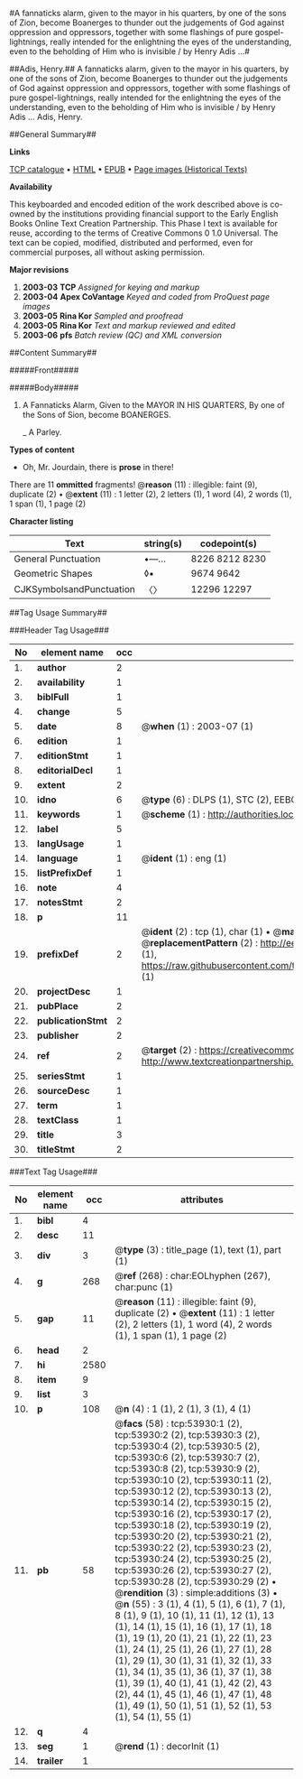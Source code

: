 #A fannaticks alarm, given to the mayor in his quarters, by one of the sons of Zion, become Boanerges to thunder out the judgements of God against oppression and oppressors, together with some flashings of pure gospel-lightnings, really intended for the enlightning the eyes of the understanding, even to the beholding of Him who is invisible / by Henry Adis ...#

##Adis, Henry.##
A fannaticks alarm, given to the mayor in his quarters, by one of the sons of Zion, become Boanerges to thunder out the judgements of God against oppression and oppressors, together with some flashings of pure gospel-lightnings, really intended for the enlightning the eyes of the understanding, even to the beholding of Him who is invisible / by Henry Adis ...
Adis, Henry.

##General Summary##

**Links**

[TCP catalogue](http://www.ota.ox.ac.uk/tcp/)  • 
[HTML](http://tei.it.ox.ac.uk/tcp/Texts-HTML/free/A26/A26411.html)  • 
[EPUB](http://tei.it.ox.ac.uk/tcp/Texts-EPUB/free/A26/A26411.epub) • 
[Page images (Historical Texts)](https://data.historicaltexts.jisc.ac.uk/view?pubId=eebo-12093293e&pageId=eebo-12093293e-53930-1)

**Availability**

This keyboarded and encoded edition of the
	       work described above is co-owned by the institutions
	       providing financial support to the Early English Books
	       Online Text Creation Partnership. This Phase I text is
	       available for reuse, according to the terms of Creative
	       Commons 0 1.0 Universal. The text can be copied,
	       modified, distributed and performed, even for
	       commercial purposes, all without asking permission.

**Major revisions**

1. __2003-03__ __TCP__ *Assigned for keying and markup*
1. __2003-04__ __Apex CoVantage__ *Keyed and coded from ProQuest page images*
1. __2003-05__ __Rina Kor__ *Sampled and proofread*
1. __2003-05__ __Rina Kor__ *Text and markup reviewed and edited*
1. __2003-06__ __pfs__ *Batch review (QC) and XML conversion*

##Content Summary##

#####Front#####

#####Body#####

1. A Fannaticks Alarm, Given to the MAYOR IN HIS QUARTERS, By one of the Sons of Sion, become BOANERGES.

    _ A Parley.

**Types of content**

  * Oh, Mr. Jourdain, there is **prose** in there!

There are 11 **ommitted** fragments! 
 @__reason__ (11) : illegible: faint (9), duplicate (2)  •  @__extent__ (11) : 1 letter (2), 2 letters (1), 1 word (4), 2 words (1), 1 span (1), 1 page (2)

**Character listing**


|Text|string(s)|codepoint(s)|
|---|---|---|
|General Punctuation|•—…|8226 8212 8230|
|Geometric Shapes|◊▪|9674 9642|
|CJKSymbolsandPunctuation|〈〉|12296 12297|

##Tag Usage Summary##

###Header Tag Usage###

|No|element name|occ|attributes|
|---|---|---|---|
|1.|__author__|2||
|2.|__availability__|1||
|3.|__biblFull__|1||
|4.|__change__|5||
|5.|__date__|8| @__when__ (1) : 2003-07 (1)|
|6.|__edition__|1||
|7.|__editionStmt__|1||
|8.|__editorialDecl__|1||
|9.|__extent__|2||
|10.|__idno__|6| @__type__ (6) : DLPS (1), STC (2), EEBO-CITATION (1), OCLC (1), VID (1)|
|11.|__keywords__|1| @__scheme__ (1) : http://authorities.loc.gov/ (1)|
|12.|__label__|5||
|13.|__langUsage__|1||
|14.|__language__|1| @__ident__ (1) : eng (1)|
|15.|__listPrefixDef__|1||
|16.|__note__|4||
|17.|__notesStmt__|2||
|18.|__p__|11||
|19.|__prefixDef__|2| @__ident__ (2) : tcp (1), char (1)  •  @__matchPattern__ (2) : ([0-9\-]+):([0-9IVX]+) (1), (.+) (1)  •  @__replacementPattern__ (2) : http://eebo.chadwyck.com/downloadtiff?vid=$1&page=$2 (1), https://raw.githubusercontent.com/textcreationpartnership/Texts/master/tcpchars.xml#$1 (1)|
|20.|__projectDesc__|1||
|21.|__pubPlace__|2||
|22.|__publicationStmt__|2||
|23.|__publisher__|2||
|24.|__ref__|2| @__target__ (2) : https://creativecommons.org/publicdomain/zero/1.0/ (1), http://www.textcreationpartnership.org/docs/. (1)|
|25.|__seriesStmt__|1||
|26.|__sourceDesc__|1||
|27.|__term__|1||
|28.|__textClass__|1||
|29.|__title__|3||
|30.|__titleStmt__|2||


###Text Tag Usage###

|No|element name|occ|attributes|
|---|---|---|---|
|1.|__bibl__|4||
|2.|__desc__|11||
|3.|__div__|3| @__type__ (3) : title_page (1), text (1), part (1)|
|4.|__g__|268| @__ref__ (268) : char:EOLhyphen (267), char:punc (1)|
|5.|__gap__|11| @__reason__ (11) : illegible: faint (9), duplicate (2)  •  @__extent__ (11) : 1 letter (2), 2 letters (1), 1 word (4), 2 words (1), 1 span (1), 1 page (2)|
|6.|__head__|2||
|7.|__hi__|2580||
|8.|__item__|9||
|9.|__list__|3||
|10.|__p__|108| @__n__ (4) : 1 (1), 2 (1), 3 (1), 4 (1)|
|11.|__pb__|58| @__facs__ (58) : tcp:53930:1 (2), tcp:53930:2 (2), tcp:53930:3 (2), tcp:53930:4 (2), tcp:53930:5 (2), tcp:53930:6 (2), tcp:53930:7 (2), tcp:53930:8 (2), tcp:53930:9 (2), tcp:53930:10 (2), tcp:53930:11 (2), tcp:53930:12 (2), tcp:53930:13 (2), tcp:53930:14 (2), tcp:53930:15 (2), tcp:53930:16 (2), tcp:53930:17 (2), tcp:53930:18 (2), tcp:53930:19 (2), tcp:53930:20 (2), tcp:53930:21 (2), tcp:53930:22 (2), tcp:53930:23 (2), tcp:53930:24 (2), tcp:53930:25 (2), tcp:53930:26 (2), tcp:53930:27 (2), tcp:53930:28 (2), tcp:53930:29 (2)  •  @__rendition__ (3) : simple:additions (3)  •  @__n__ (55) : 3 (1), 4 (1), 5 (1), 6 (1), 7 (1), 8 (1), 9 (1), 10 (1), 11 (1), 12 (1), 13 (1), 14 (1), 15 (1), 16 (1), 17 (1), 18 (1), 19 (1), 20 (1), 21 (1), 22 (1), 23 (1), 24 (1), 25 (1), 26 (1), 27 (1), 28 (1), 29 (1), 30 (1), 31 (1), 32 (1), 33 (1), 34 (1), 35 (1), 36 (1), 37 (1), 38 (1), 39 (1), 40 (1), 41 (1), 42 (2), 43 (2), 44 (1), 45 (1), 46 (1), 47 (1), 48 (1), 49 (1), 50 (1), 51 (1), 52 (1), 53 (1), 54 (1), 55 (1)|
|12.|__q__|4||
|13.|__seg__|1| @__rend__ (1) : decorInit (1)|
|14.|__trailer__|1||
